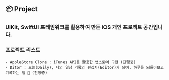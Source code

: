 ## 📦 Project

### UIKit, SwiftUI 프레임워크를 활용하여 만든 iOS 개인 프로젝트 공간입니다.

### 프로젝트 리스트
    - AppleStore Clone : iTunes API를 활용한 앱스토어 구현 (진행중)
    - Ditor : 오늘(Daily), 나의 일상 기록의 편집자(Editor)가 되어, 하루를 되돌아보고 기록하는 앱 📝 (진행중)
